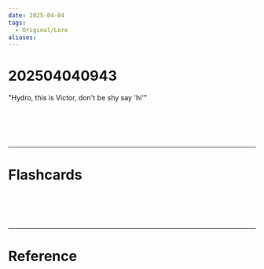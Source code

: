 ```yaml
---
date: 2025-04-04
tags:
  - Original/Lore
aliases:
---
```

# 202504040943
"Hydro, this is Victor, don't be shy say 'hi'"

# ‌
---
# Flashcards


# ‌
---
# Reference
